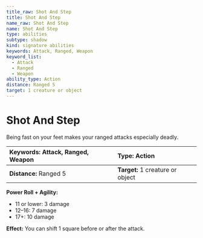 ```yaml
---
title_raw: Shot And Step
title: Shot And Step
name_raw: Shot And Step
name: Shot And Step
type: abilities
subtype: shadow
kind: signature abilities
keywords: Attack, Ranged, Weapon
keyword_list:
  - Attack
  - Ranged
  - Weapon
ability_type: Action
distance: Ranged 5
target: 1 creature or object
---
```


# Shot And Step

Being fast on your feet makes your ranged attacks especially deadly.

<!-- @nosort -->

| **Keywords:** Attack, Ranged, Weapon | **Type:** Action                 |
| :----------------------------------- | :------------------------------- |
| **Distance:** Ranged 5               | **Target:** 1 creature or object |

**Power Roll + Agility:**

- 11 or lower: 3 damage
- 12–16: 7 damage
- 17+: 10 damage

**Effect:** You can shift 1 square before or after the attack.
